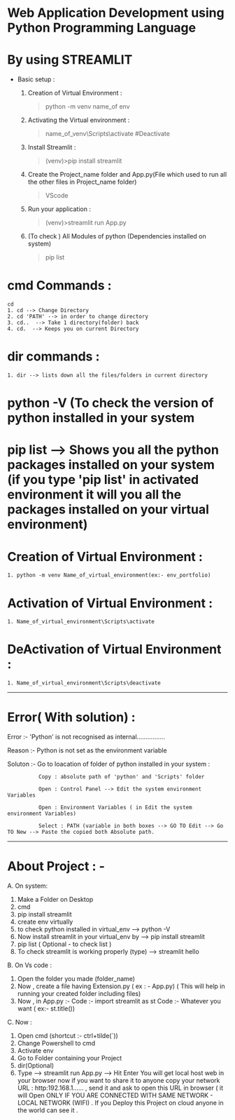 # Web Application Development using Python Programming Language
# By using STREAMLIT
* Basic setup :
   1. Creation of Virtual Environment :
      > python -m venv name_of env

   2. Activating the Virtual environment :
      > name_of_venv\Scripts\activate            #Deactivate

   3. Install Streamlit :
      >(venv)>pip install streamlit

   4. Create the Project_name folder and App.py(File which used to run all the other files in Project_name folder)
      >VScode

   5. Run your application :
      >(venv)>streamlit run App.py

   6. (To check ) All Modules of python (Dependencies installed on system)
      > pip list


# cmd Commands :
    cd
    1. cd --> Change Directory
    2. cd 'PATH' --> in order to change directory
    3. cd..  --> Take 1 directory(folder) back
    4. cd.  --> Keeps you on current Directory

# dir commands :
    1. dir --> lists down all the files/folders in current directory

# python -V  (To check the version of python installed in your system

# pip list --> Shows you all the python packages installed on your system (if you type 'pip list' in activated environment it will you all the packages installed on your virtual environment)

# Creation of Virtual Environment : 
    1. python -m venv Name_of_virtual_environment(ex:- env_portfolio)
    
# Activation of Virtual Environment :
    1. Name_of_virtual_environment\Scripts\activate

# DeActivation of Virtual Environment :
    1. Name_of_virtual_environment\Scripts\deactivate

------------------------------------------------------------------------------------------------------------------------------------------------------------------------

# Error( With solution) :
   Error :- 'Python' is not recognised as internal................
   
   Reason :- Python is not set as the environment variable
   
   Soluton :- Go to loacation of folder of python installed in your system :
   
              Copy : absolute path of 'python' and 'Scripts' folder
   
              Open : Control Panel --> Edit the system environment Variables
              
              Open : Environment Variables ( in Edit the system environment Variables)
              
              Select : PATH (variable in both boxes --> GO TO Edit --> Go TO New --> Paste the copied both Absolute path.

------------------------------------------------------------------------------------------------------------------------------------------------------------------------
# About Project : - 
 A. On system:
   1. Make a Folder on Desktop
   2. cmd
   3. pip install streamlit
   4. create env virtually
   5. to check python installed in virtual_env --> python -V
   6. Now install streamlit in your virtual_env by --> pip install streamlit
   7. pip list ( Optional - to check list )
   8. To check streamlit is working properly (type) --> streamlit hello

B. On Vs code :
   1. Open the folder you made (folder_name)
   2. Now , create a file having Extension.py ( ex : - App.py) ( This will help in running your created folder including files)
   3. Now , in App.py :-
         Code :- import streamlit as st
         Code :- Whatever you want ( ex:- st.title())

C. Now :
   1. Open cmd (shortcut :- ctrl+tilde(`))
   2. Change Powershell to cmd
   3. Activate env
   4. Go to Folder containing your Project
   5. dir(Optional)
   6. Type --> streamlit run App.py --> Hit Enter
      You will get local host web in your browser now if you want to share it to anyone copy your network URL : http:192.168.1...... , send it and ask to open this URL in browser ( it will Open ONLY IF YOU ARE CONNECTED WITH SAME NETWORK - LOCAL NETWORK (WIFI) .
      If you Deploy this Project on cloud anyone in the world can see it .
    
  
